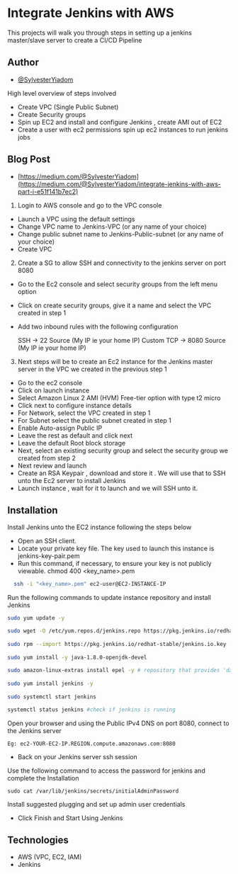 
# Integrate Jenkins with AWS

This projects will walk you through steps in setting up a jenkins master/slave server to create a CI/CD Pipeline




## Author

- [@SylvesterYiadom](https://www.syiadom.com/)

High level overview of steps involved
-  Create VPC (Single Public Subnet)
-  Create Security groups
-  Spin up EC2 and install and configure Jenkins , create AMI out of EC2
-  Create a user with ec2 permissions spin up ec2 instances to run jenkins jobs

## Blog Post

- [https://medium.com/@SylvesterYiadom](https://medium.com/@SylvesterYiadom/integrate-jenkins-with-aws-part-i-e51f141b7ec2)

1. Login to AWS console and go to the VPC console
-  Launch a VPC using the default settings
- Change VPC name to Jenkins-VPC (or any name of your choice)
- Change public subnet name to Jenkins-Public-subnet (or any name of your choice)
- Create VPC

2. Create a SG to allow SSH and connectivity to the jenkins server on port 8080
- Go to the Ec2 console and select security groups from the left menu option
- Click on create security groups, give it a name and select the VPC created in step 1
- Add two inbound rules with the following configuration

    SSH -> 22 Source (My IP ie your home IP)
    Custom TCP -> 8080 Source (My IP ie your home IP) 

3. Next steps will be to create an Ec2 instance for the Jenkins master server in the VPC we created in the previous step 1
- Go to the ec2 console
- Click on launch instance
- Select Amazon Linux 2 AMI (HVM) Free-tier option with type t2 micro
- Click next to configure instance details
- For Network, select the VPC created in step 1
- For Subnet select the public subnet created in step 1
- Enable Auto-assign Public IP
- Leave the rest as default and click next 
- Leave the default Root block storage
- Next, select an existing security group and select the security group we created from step 2
- Next review and launch
- Create an RSA Keypair , download and store it . We will use that to SSH unto the Ec2 server to install Jenkins
- Launch instance , wait for it to launch and we will SSH unto it.



## Installation

Install Jenkins unto the EC2 instance following the steps below

- Open an SSH client.
- Locate your private key file. The key used to launch this instance is jenkins-key-pair.pem
- Run this command, if necessary, to ensure your key is not publicly viewable.
 chmod 400 <key_name>.pem

```bash
  ssh -i "<key_name>.pem" ec2-user@EC2-INSTANCE-IP

```
Run the following commands to update instance repository and install Jenkins
```bash
sudo yum update -y

sudo wget -O /etc/yum.repos.d/jenkins.repo https://pkg.jenkins.io/redhat-stable/jenkins.repo
    
sudo rpm --import https://pkg.jenkins.io/redhat-stable/jenkins.io.key
    
sudo yum install -y java-1.8.0-openjdk-devel 
    
sudo amazon-linux-extras install epel -y # repository that provides 'daemonize'
    
sudo yum install jenkins -y
    
sudo systemctl start jenkins

systemctl status jenkins #check if jenkins is running
```

Open your browser and using the Public IPv4 DNS on port 8080, connect to the Jenkins server

    Eg: ec2-YOUR-EC2-IP.REGION.compute.amazonaws.com:8080
- Back on your Jenkins server ssh session


Use the following command to access the password for jenkins and complete the Installation
    
    sudo cat /var/lib/jenkins/secrets/initialAdminPassword

Install suggested plugging and set up admin user credentials
- Click Finish and Start Using Jenkins










## Technologies
- AWS (VPC, EC2, IAM)
- Jenkins
